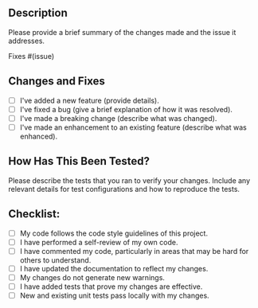 ## Description

Please provide a brief summary of the changes made and the issue it addresses.

Fixes #(issue)

## Changes and Fixes

- [ ] I've added a new feature (provide details).
- [ ] I've fixed a bug (give a brief explanation of how it was resolved).
- [ ] I've made a breaking change (describe what was changed).
- [ ] I've made an enhancement to an existing feature (describe what was enhanced).

## How Has This Been Tested?

Please describe the tests that you ran to verify your changes. Include any relevant details for test configurations and how to reproduce the tests.

## Checklist:

- [ ] My code follows the code style guidelines of this project.
- [ ] I have performed a self-review of my own code.
- [ ] I have commented my code, particularly in areas that may be hard for others to understand.
- [ ] I have updated the documentation to reflect my changes.
- [ ] My changes do not generate new warnings.
- [ ] I have added tests that prove my changes are effective.
- [ ] New and existing unit tests pass locally with my changes.
